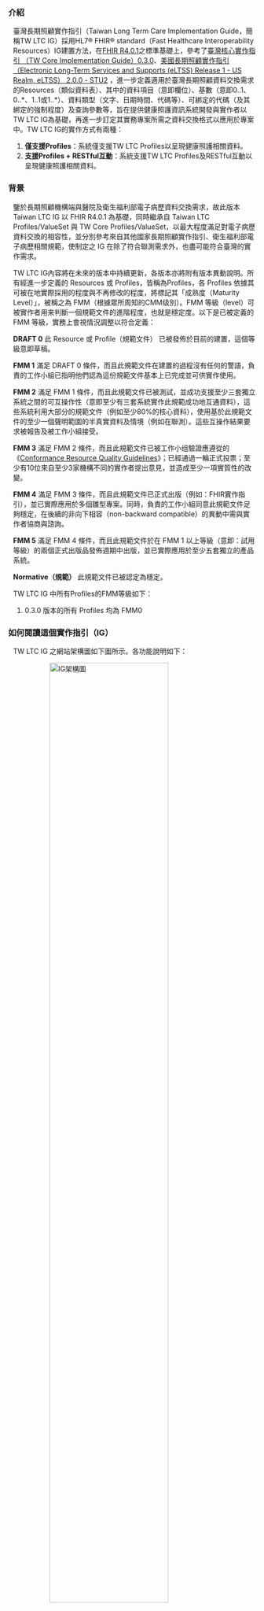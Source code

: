 ### 介紹

<div style="padding-left: 10px;">
<p>臺灣長期照顧實作指引（Taiwan Long Term Care Implementation Guide，簡稱TW LTC IG）採用HL7® FHIR® standard（Fast Healthcare Interoperability Resources）IG建置方法，在<a href="http://hl7.org/fhir/R4/"  target="_blank">FHIR R4.0.1</a>之標準基礎上，參考了<a href="https://twcore.mohw.gov.tw/ig/twcore/index.html" target="_blank">臺灣核心實作指引 （TW Core Implementation Guide）0.3.0</a>、<a href="https://hl7.org/fhir/us/eltss/index.html">美國長期照顧實作指引（Electronic Long-Term Services and Supports (eLTSS) Release 1 - US Realm, eLTSS） 2.0.0 - STU2</a> ，進一步定義適用於臺灣長期照顧資料交換需求的Resources（類似資料表）、其中的資料項目（意即欄位）、基數（意即0..1、0..*、1..1或1..*）、資料類型（文字、日期時間、代碼等）、可綁定的代碼（及其綁定的強制程度）及查詢參數等，旨在提供健康照護資訊系統開發與實作者以TW LTC IG為基礎，再進一步訂定其實務專案所需之資料交換格式以應用於專案中。TW LTC IG的實作方式有兩種：</p>
<ol>
<li><strong>僅支援Profiles</strong>：系統僅支援TW LTC Profiles以呈現健康照護相關資料。</li>
<li><strong>支援Profiles + RESTful互動</strong>：系統支援TW LTC Profiles及RESTful互動以呈現健康照護相關資料。</li>
</ol>
</div>

### 背景

<div style="padding-left: 10px;">
<p>鑒於長期照顧機構端與醫院及衛生福利部電子病歷資料交換需求，故此版本 Taiwan LTC IG 以 FHIR R4.0.1 為基礎，同時繼承自 Taiwan LTC Profiles/ValueSet 與 TW Core Profiles/ValueSet，以最大程度滿足對電子病歷資料交換的相容性，並分別參考來自其他國家長期照顧實作指引、衛生福利部電子病歷相關規範，使制定之 IG 在除了符合聯測需求外，也盡可能符合臺灣的實作需求。</p>
<p>TW LTC IG內容將在未來的版本中持續更新，各版本亦將附有版本異動說明。所有經進一步定義的 Resources 或 Profiles，皆稱為Profiles，各 Profiles 依據其可被在地實際採用的程度與不再修改的程度，將標記其「成熟度（Maturity Level）」，被稱之為 FMM（根據眾所周知的CMM级別）。FMM 等級（level）可被實作者用来判斷一個規範文件的進階程度，也就是穩定度。以下是已被定義的 FMM 等級，實務上會視情況調整以符合定義：</p>
<p><strong>DRAFT 0</strong> 此 Resource 或 Profile（規範文件） 已被發佈於目前的建置，這個等級意即草稿。</p>
<p><strong>FMM 1</strong> 滿足 DRAFT 0 條件，而且此規範文件在建置的過程沒有任何的警語，負責的工作小組已指明他們認為這份規範文件基本上已完成並可供實作使用。</p>
<p><strong>FMM 2</strong> 滿足 FMM 1 條件，而且此規範文件已被測試，並成功支援至少三套獨立系統之間的可互操作性（意即至少有三套系統實作此規範成功地互通資料），這些系統利用大部分的規範文件（例如至少80%的核心資料），使用基於此規範文件的至少一個聲明範圍的半真實資料及情境（例如在聯測）。這些互操作結果要求被報告及被工作小組接受。</p>
<p><strong>FMM 3</strong> 滿足 FMM 2 條件，而且此規範文件已被工作小组驗證應遵從的《<a href="https://confluence.hl7.org/display/FHIR/Conformance+QA+Criteria">Conformance Resource Quality Guidelines</a>》；已經通過一輪正式投票；至少有10位來自至少3家機構不同的實作者提出意見，並造成至少一項實質性的改變。</p>
<p><strong>FMM 4</strong> 滿足 FMM 3 條件，而且此規範文件已正式出版（例如：FHIR實作指引），並已實際應用於多個雛型專案。同時，負責的工作小組同意此規範文件足夠穩定，在後續的非向下相容（non-backward compatible）的異動中需與實作者協商與諮詢。</p>
<p><strong>FMM 5</strong> 滿足 FMM 4 條件，而且此規範文件於在 FMM 1 以上等級（意即：試用等級）的兩個正式出版品發佈週期中出版，並已實際應用於至少五套獨立的產品系統。</p>
<p><strong>Normative（規範）</strong> 此規範文件已被認定為穩定。</p>

<p>TW LTC IG 中所有Profiles的FMM等級如下：
  <ol>
    <li>0.3.0 版本的所有 Profiles 均為 FMM0</li>
  </ol>
</p>
</div>

### 如何閱讀這個實作指引（IG）

<div  style="padding-left: 10px;">
<p> TW LTC IG 之網站架構圖如下圖所示。各功能說明如下：</p>

<img class="figure-img img-responsive img-rounded center-block" src="index_structure.png" alt="IG架構圖" style="display: block;margin-left: auto;margin-right: auto;width: 70%;"/>
<div style="clear:both;"></div>

<ul>
  <li><strong><a href="index.html">應用說明</a></strong>：TW LTC IG 介紹及背景說明。</li>
  <li><strong><a href="artifacts.html">規範文件</a></strong>：TW LTC IG 能力聲明、所有 Profiles 與查詢參數及操作定義、專門術語及 Extensions。
  <!-- <ul>
    <li><strong><a href="capabilitystatements.html">能力聲明</a>
      </strong>：應用 TW LTC IG 於建置業務目的使用的 FHIR Server 時，該 FHIR Server 必須及建議應該支援的操作功能。
    </li>
    <li><strong><a href="searchparameters-and-operation.html">查詢參數及操作定義</a>
      </strong>：查詢 FHIR Server 的 Profiles時，針對各 Profiles可使用的查詢參數及操作定義。
    </li>
    <li><strong><a href="models.html">邏輯模型</a>
      </strong>：TW LTC IG 的所有邏輯模型（Logical Models），各邏輯模型會定義相應情境下使用的所有資料欄位。為了便於實作者快速理解，資料欄位會使用易於理解的命名，實作者再透過邏輯模型中的功能頁籤「Mappings」瞭解各資料欄位實際使用本IG的哪個Profiles的哪個資料項目（element）。
    </li>
      <li><strong><a href="profiles-and-extensions.html">FHIR Profiles及Extensions</a></strong>：
          <ul>
              <li>TW LTC IG 的所有 Profiles 之定義與範例及Extensions。</li>
              <li>各資料項目不同實作強制程度的 Terminology。</li>
              <li>各資料項目的限制（Constraints）。</li>
              <li>查詢依據 TW LTC IG 實作之 FHIR Server 的特定 Profiles 時，可使用的查詢參數。</li>
              <li>有哪些 Profiles 具有查詢參數以及 Server 必須支援哪些必要的查詢參數功能。</li>
          </ul>
        </li> -->
    <!-- <li><strong><a href="terminologies.html">專門術語</a>
      </strong>：TW LTC IG網站所使用的專門術語，包括代碼系統（Code Systems）及值集（Value Sets），內容主要依據全國專門術語服務平臺（TW terminology services）與長期照顧情境使用之術語建置。
    </li> -->
  <!-- </ul> -->
  </li>
  <!-- <li><strong><a href="examples.html">範例</a></strong>：遵從 TW LTC IG 所定義 Profiles 之範例。</li> -->
  <li><strong><a href="downloads.html">結構定義與範例檔下載</a></strong>：實作者若不偏好使用 FHIR RESTful API 驗證資料是否遵從 Profiles，可直接下載所需的格式驗證檔，包括 XML、JSON 及 Turtle 三種格式，亦可於此下載完整範例。</li>
  <li><strong><a href="security.html">安全性</a></strong>：主要說明採用 TW LTC IG 網站進行實作時，有關資料存取授權的作法。</li>
  <li><strong><a href="validates.html">驗證教學</a></strong>：如何驗證實作檔是否遵從 TW LTC IG 規範。</li>
  <li><strong><a href="connectathon.html">
    2025 專案聯測松</a></strong>：本規範與 2025 專案聯測松的賽道整合資訊。</li>
  <!-- <li><strong><a href="https://twcore.mohw.gov.tw/ig/twcore/history.html">版本異動</a></strong>：若 TW LTC IG 網站的版本有所異動，皆可透過<a href="https://twcore.mohw.gov.tw/ig/twcore/history.html">異動說明頁</a>得以瞭解版本間的異動差異。</li> -->
</ul>
</div>


### 作者與貢獻者
<div  style="padding-left: 10px;">
<table class="grid rwd-table">
	<thead>
		<tr class="header">
			<th style="width:10%; vertical-align: middle;">角色</th>
      <th style="width:10%; vertical-align: middle;">貢獻版次</th>
			<th style="width:25%; vertical-align: middle;">機構名稱</th>
			<th style="width:15%; vertical-align: middle;">姓名</th>
			<th style="width:30%; vertical-align: middle;">所屬單位</th>
			<th style="vertical-align: middle;">聯絡方式</th>
		</tr>
	</thead>
	<tbody>
			<tr>
        <td style="vertical-align: middle;">作者</td>
            <td style="vertical-align: middle;">v0.0.1 ~ v0.3.0</td>
        <td rowspan="8" style="vertical-align: middle;">經濟部產業發展署<br />
        （Industrial Development Administration, Ministry of Economic Affairs）</td>
        <td style="vertical-align: middle;">楊宇凡（Yu-Fan Yang）</td>
        <td style="vertical-align: middle;">矽塔資訊服務有限公司<br />
        （Sitatech Information Services Co., Ltd）</td>
        <td style="vertical-align: middle;">
          <a href="mailto:ceo@sita.tech">ceo@sita.tech</a>
        </td>
			</tr>
      <tr>
        <td style="vertical-align: middle;">貢獻者</td>
            <td style="vertical-align: middle;">v0.3.0</td>
        <td style="vertical-align: middle;">曹軒寧（Hsuan-Ning Tsao）</td>
        <td style="vertical-align: middle;">矽塔資訊服務有限公司<br >（Sitatech Information Services Co., Ltd）</td>
        <td style="vertical-align: middle;">
          <a href="mailto:shannontsao@sita.tech">shannontsao@sita.tech</a>
        </td>
			</tr>
      <tr>
        <td style="vertical-align: middle;">貢獻者</td>
            <td style="vertical-align: middle;">v0.0.1 ~ v0.2.1</td>
        <td style="vertical-align: middle;">李修安（Hsiu-An Lee）</td>
        <td style="vertical-align: middle;">國家衛生研究院 - 癌症研究所<br >（National Health Research Institutes - The National Institute of Cancer Research）</td>
        <td style="vertical-align: middle;">
          <a href="mailto:billy72325@gmail.com">billy72325@gmail.com</a>
        </td>
			</tr>
      <tr>
        <td style="vertical-align: middle;">貢獻者</td>
            <td style="vertical-align: middle;">v0.0.1 ~ v0.3.0</td>
        <td style="vertical-align: middle;">李祥豪（Siang-Hao Lee）</td>
        <td style="vertical-align: middle;">九日生行動健康科技公司<br >（9Rise International Mobile Health Technology Co., Ltd.）</td>
        <td style="vertical-align: middle;">
          <a href="mailto:shvoidlee@gmail.com">shvoidlee@gmail.com</a>
        </td>
			</tr>
      <tr>
        <td style="vertical-align: middle;">貢獻者</td>
            <td style="vertical-align: middle;">v0.3.0</td>
        <td style="vertical-align: middle;">楊宗翰（Chung-Han Yang）</td>
        <td style="vertical-align: middle;">九日生行動健康科技公司<br >（9Rise International Mobile Health Technology Co., Ltd.）</td>
        <td style="vertical-align: middle;">
          <a href="mailto:#"></a>
        </td>
			</tr>
      <tr>
        <td style="vertical-align: middle;">貢獻者</td>
            <td style="vertical-align: middle;">v0.0.1 ~ v0.3.0</td>
        <td style="vertical-align: middle;">黃薰慧（Hsun-Hui Huang）</td>
        <td style="vertical-align: middle;">財團法人資訊工業策進會 - 數位轉型研究院<br >（Institute for Information Industry - Digital Transformation Research Institute）</td>
        <td style="vertical-align: middle;">
          <a href="mailto:beatrice@iii.org.tw">beatrice@iii.org.tw</a>
        </td>
			</tr>
      <tr>
        <td style="vertical-align: middle;">貢獻者</td>
            <td style="vertical-align: middle;">v0.3.0</td>
        <td style="vertical-align: middle;">張鈞亮 (Chun-Liang Chang)</td>
        <td style="vertical-align: middle;">財團法人資訊工業策進會 - 數位轉型研究院<br >（Institute for Information Industry - Digital Transformation Research Institute）</td>
        <td style="vertical-align: middle;">
          <a href="mailto:liangglchang@iii.org.tw">liangglchang@iii.org.tw</a>
        </td>
			</tr>
      <tr>
        <td style="vertical-align: middle;">貢獻者</td>
            <td style="vertical-align: middle;">v0.3.0</td>
        <td style="vertical-align: middle;">崔智萱 (Nicole Tsui)</td>
        <td style="vertical-align: middle;">財團法人資訊工業策進會 - 數位轉型研究院<br >（Institute for Information Industry - Digital Transformation Research Institute）</td>
        <td style="vertical-align: middle;">
          <a href="mailto:nicolechtsui@iii.org.tw">nicolechtsui@iii.org.tw</a>
        </td>
			</tr>
	</tbody>
</table>
</div>